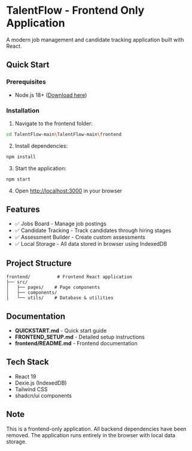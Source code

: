 # TalentFlow - Frontend Only Application

A modern job management and candidate tracking application built with React.

## Quick Start

### Prerequisites
- Node.js 18+ ([Download here](https://nodejs.org/))

### Installation

1. Navigate to the frontend folder:
```bash
cd TalentFlow-main\TalentFlow-main\frontend
```

2. Install dependencies:
```bash
npm install
```

3. Start the application:
```bash
npm start
```

4. Open [http://localhost:3000](http://localhost:3000) in your browser

## Features

- ✅ Jobs Board - Manage job postings
- ✅ Candidate Tracking - Track candidates through hiring stages
- ✅ Assessment Builder - Create custom assessments
- ✅ Local Storage - All data stored in browser using IndexedDB

## Project Structure

```
frontend/          # Frontend React application
├── src/
│   ├── pages/    # Page components
│   ├── components/
│   └── utils/    # Database & utilities
```

## Documentation

- **QUICKSTART.md** - Quick start guide
- **FRONTEND_SETUP.md** - Detailed setup instructions
- **frontend/README.md** - Frontend documentation

## Tech Stack

- React 19
- Dexie.js (IndexedDB)
- Tailwind CSS
- shadcn/ui components

## Note

This is a frontend-only application. All backend dependencies have been removed. The application runs entirely in the browser with local data storage.
